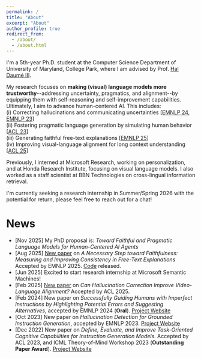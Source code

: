 ```yaml
---
permalink: /
title: "About"
excerpt: "About"
author_profile: true
redirect_from: 
  - /about/
  - /about.html
---
```


I'm a 5th-year Ph.D. student at the Computer Science Department of University of Maryland, College Park, where I am advised by Prof. [Hal Daumé III](http://users.umiacs.umd.edu/~hal3/). 

My research focuses on **making (visual) language models more trustworthy**--addressing uncertainty, pragmatics, and alignment--by equipping them with self-reasoning and self-improvement capabilities. Ultimately, I aim to advance human-centered AI.
This includes:\
(i) Correcting hallucinations and communicating uncertainties [[EMNLP 24](https://arxiv.org/abs/2402.16973), [EMNLP 23](https://arxiv.org/abs/2310.15319)]\
(ii) Fostering pragmatic language generation by simulating human behavior [[ACL 23](https://arxiv.org/abs/2301.05149)]\
(iii) Generating faithful free-text explanations [[EMNLP 25](https://arxiv.org/abs/2505.19299)]\
(iv) Improving visual-language alignment for long context understanding [[ACL 25](https://arxiv.org/abs/2502.15079)]

Previously, I interned at Microsoft Research, working on personalization, and at Honda Research Institute, focusing on visual language models. I also worked as a staff scientist at BBN Technologies on cross-lingual information retrieval.

I'm currently seeking a research internship in Summer/Spring 2026 with the potential for return, please feel free to reach out for a chat!


# News

* [Nov 2025]  My PhD proposal is: *Toward Faithful and Pragmatic Language Models for Human-Centered AI Agents*
* [Aug 2025]  [New paper](https://arxiv.org/abs/2505.19299) on *A Necessary Step toward Faithfulness: Measuring and Improving Consistency in Free-Text Explanations* Accepted by EMNLP 2025. [Code](https://github.com/lingjunzhao/PEX_consistency) released.
* [Jun 2025]  Excited to start research internship at Microsoft Semantic Machines!
* [Feb 2025]  [New paper](https://arxiv.org/abs/2502.15079) on *Can Hallucination Correction Improve Video-Language Alignment?* Accepted by ACL 2025.
* [Feb 2024]  New paper on *Successfully Guiding Humans with Imperfect Instructions by Highlighting Potential Errors and Suggesting Alternatives*, accepted by EMNLP 2024 (**Oral**). [Project Website](https://lingjunzhao.github.io/HEAR.html)
* [Oct 2023]  New paper on *Hallucination Detection for Grounded Instruction Generation*, accepted by EMNLP 2023. [Project Website](https://lingjunzhao.github.io/hallucination_detection.html)
* [Dec 2022]  New paper on *Define, Evaluate, and Improve Task-Oriented Cognitive Capabilities for Instruction Generation Models*. Accepted by ACL 2023, and ICML Theory-of-Mind Workshop 2023 (**Outstanding Paper Award**). [Project Website](https://lingjunzhao.github.io/coop_instruction.html)
